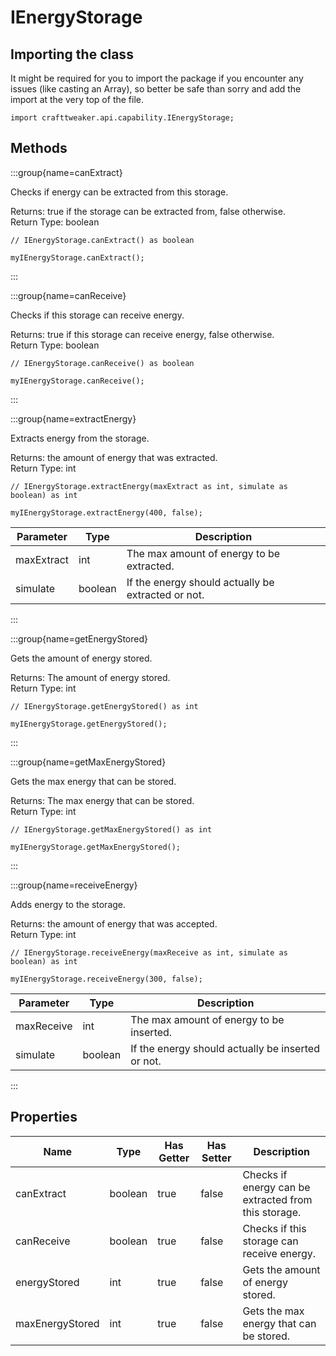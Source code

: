 # IEnergyStorage

## Importing the class

It might be required for you to import the package if you encounter any issues (like casting an Array), so better be safe than sorry and add the import at the very top of the file.
```zenscript
import crafttweaker.api.capability.IEnergyStorage;
```


## Methods

:::group{name=canExtract}

Checks if energy can be extracted from this storage.

Returns: true if the storage can be extracted from, false otherwise.  
Return Type: boolean

```zenscript
// IEnergyStorage.canExtract() as boolean

myIEnergyStorage.canExtract();
```

:::

:::group{name=canReceive}

Checks if this storage can receive energy.

Returns: true if this storage can receive energy, false otherwise.  
Return Type: boolean

```zenscript
// IEnergyStorage.canReceive() as boolean

myIEnergyStorage.canReceive();
```

:::

:::group{name=extractEnergy}

Extracts energy from the storage.

Returns: the amount of energy that was extracted.  
Return Type: int

```zenscript
// IEnergyStorage.extractEnergy(maxExtract as int, simulate as boolean) as int

myIEnergyStorage.extractEnergy(400, false);
```

| Parameter  |  Type   |                    Description                     |
|------------|---------|----------------------------------------------------|
| maxExtract | int     | The max amount of energy to be extracted.          |
| simulate   | boolean | If the energy should actually be extracted or not. |


:::

:::group{name=getEnergyStored}

Gets the amount of energy stored.

Returns: The amount of energy stored.  
Return Type: int

```zenscript
// IEnergyStorage.getEnergyStored() as int

myIEnergyStorage.getEnergyStored();
```

:::

:::group{name=getMaxEnergyStored}

Gets the max energy that can be stored.

Returns: The max energy that can be stored.  
Return Type: int

```zenscript
// IEnergyStorage.getMaxEnergyStored() as int

myIEnergyStorage.getMaxEnergyStored();
```

:::

:::group{name=receiveEnergy}

Adds energy to the storage.

Returns: the amount of energy that was accepted.  
Return Type: int

```zenscript
// IEnergyStorage.receiveEnergy(maxReceive as int, simulate as boolean) as int

myIEnergyStorage.receiveEnergy(300, false);
```

| Parameter  |  Type   |                    Description                    |
|------------|---------|---------------------------------------------------|
| maxReceive | int     | The max amount of energy to be inserted.          |
| simulate   | boolean | If the energy should actually be inserted or not. |


:::


## Properties

|      Name       |  Type   | Has Getter | Has Setter |                     Description                      |
|-----------------|---------|------------|------------|------------------------------------------------------|
| canExtract      | boolean | true       | false      | Checks if energy can be extracted from this storage. |
| canReceive      | boolean | true       | false      | Checks if this storage can receive energy.           |
| energyStored    | int     | true       | false      | Gets the amount of energy stored.                    |
| maxEnergyStored | int     | true       | false      | Gets the max energy that can be stored.              |

